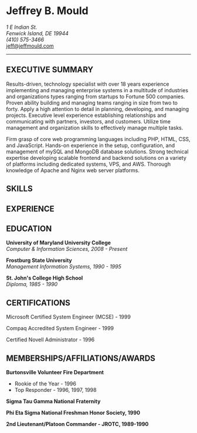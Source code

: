 <h1>Jeffrey B. Mould</h1>
<address>
1 E Indian St.<br />
Fenwick Island, DE 19944<br />
(410) 575-3466<br />
</address>
<a href="mailto:jeff@jeffmould.com">jeff@jeffmould.com</a><br />
<hr />
<h2>EXECUTIVE SUMMARY</h2>
<p>Results-driven, technology specialist with over 18 years experience implementing and managing enterprise systems in a multitude of industries and organizations types ranging from startups to Fortune 500 companies. Proven ability building and managing teams ranging in size from two to forty. Apply a high attention to detail in planning, developing, and managing projects. Executive level experience establishing relationships and communicating with partners, investors, and customers. Utilize time management and organization skills to effectively manage multiple tasks.</p>
<p>Firm grasp of core web programming languages including PHP, HTML, CSS, and JavaScript. Hands-on experience in the setup, configuration, and management of mySQL and MongoDB database solutions. Strong technical expertise developing scalable frontend and backend solutions on a variety of platforms including dedicated systems, VPS, and AWS. Thorough knowledge of Apache and Nginx web server platforms.</p>
<h2>SKILLS</h2>

<h2>EXPERIENCE</h2>

<h2>EDUCATION</h2>
<p><strong>University of Maryland University College</strong><br />
<em>Computer &amp; Information Sciences, 2008 - Present</em></p>
<p><strong>Frostburg State University</strong><br />
<em>Management Information Systems, 1990 - 1995</em></p>
<p><strong>St. John's College High School</strong><br />
<em>Diploma, 1985 - 1990</em></p>
<h2>CERTIFICATIONS</h2>
<p>Microsoft Certified System Engineer (MCSE) - 1999</p>
<p>Compaq Accredited System Engineer - 1999</p>
<p>Certified Novell Administrator - 1996</p>
<h2>MEMBERSHIPS/AFFILIATIONS/AWARDS</h2>
<p><strong>Burtonsville Volunteer Fire Department</strong></p>
<ul>
	<li>Rookie of the Year - 1996</li>
	<li>Top Responder - 1996, 1997, 1998</li>
</ul>
<p><strong>Sigma Tau Gamma National Fraternity</strong></p>
<p><strong>Phi Eta Sigma National Freshman Honor Society, 1990</strong></p>
<p><strong>2nd Lieutenant/Platoon Commander - JROTC, 1989-1990</strong></p>